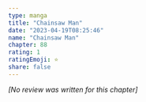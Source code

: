 ```yaml
---
type: manga
title: "Chainsaw Man"
date: "2023-04-19T08:25:46"
name: "Chainsaw Man"
chapter: 88
rating: 1
ratingEmoji: ⭐️
share: false
---
```


*[No review was written for this chapter]*
